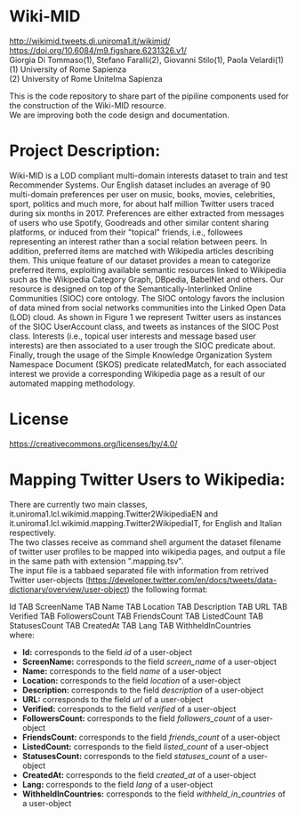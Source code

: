# Wiki-MID
http://wikimid.tweets.di.uniroma1.it/wikimid/<br>
https://doi.org/10.6084/m9.figshare.6231326.v1/<br>
Giorgia Di Tommaso(1), Stefano Faralli(2), Giovanni Stilo(1), Paola Velardi(1)<br>
(1) University of Rome Sapienza<br>
(2) University of Rome Unitelma Sapienza<br>

This is the code repository to share part of the pipiline components used for the construction of the Wiki-MID resource.<br>
We are improving both the code design and documentation. 

# Project Description:
Wiki-MID is a LOD compliant multi-domain interests dataset to train and test Recommender Systems. Our English dataset includes an average of 90 multi-domain preferences per user on music, books, movies, celebrities, sport, politics and much more, for about half million Twitter users traced during six months in 2017. Preferences are either extracted from messages of users who use Spotify, Goodreads and other similar content sharing platforms, or induced from their "topical" friends, i.e., followees representing an interest rather than a social relation between peers. In addition, preferred items are matched with Wikipedia articles describing them. This unique feature of our dataset provides a mean to categorize preferred items, exploiting available semantic resources linked to Wikipedia such as the Wikipedia Category Graph, DBpedia, BabelNet and others.
Our resource is designed on top of the Semantically-Interlinked Online Communities (SIOC) core ontology. The SIOC ontology favors the inclusion of data mined from social networks communities into the Linked Open Data (LOD) cloud. As shown in Figure 1 we represent Twitter users as instances of the SIOC UserAccount class, and tweets as instances of the SIOC Post class. Interests (i.e., topical user interests and message based user interests) are then associated to a user trough the SIOC predicate about. Finally, trough the usage of the Simple Knowledge Organization System Namespace Document (SKOS) predicate relatedMatch, for each associated interest we provide a corresponding Wikipedia page as a result of our automated mapping methodology.

# License
https://creativecommons.org/licenses/by/4.0/

# Mapping Twitter Users to Wikipedia:

There are currently two main classes, it.uniroma1.lcl.wikimid.mapping.Twitter2WikipediaEN and it.uniroma1.lcl.wikimid.mapping.Twitter2WikipediaIT, for English and Italian respectively. <br>
The two classes receive as command shell argument the dataset filename of twitter user profiles to be mapped into wikipedia pages, and output a file in the same path with extension ".mapping.tsv".<br>
The input file is a tabbaed separated file with information from retrived Twitter user-objects (https://developer.twitter.com/en/docs/tweets/data-dictionary/overview/user-object) the following format:<br>

Id TAB ScreenName TAB Name TAB Location TAB Description TAB URL TAB Verified TAB FollowersCount TAB FriendsCount TAB ListedCount TAB StatusesCount TAB CreatedAt TAB Lang TAB WithheldInCountries <br>
where:<br>
<ul>
 <li><b>Id:</b> corresponds to the field <i>id</i> of a user-object</li>
  <li><b>ScreenName:</b> corresponds to the field <i>screen_name</i> of a user-object</li>
  <li><b>Name:</b> corresponds to the field <i>name</i> of a user-object</li>
  <li><b>Location:</b> corresponds to the field <i>location</i> of a user-object</li>
  <li><b>Description:</b> corresponds to the field <i>description</i> of a user-object</li>
  <li><b>URL:</b> corresponds to the field <i>url</i> of a user-object</li>
   <li><b>Verified:</b> corresponds to the field <i>verified</i> of a user-object</li>
  <li><b>FollowersCount:</b> corresponds to the field <i>followers_count</i> of a user-object</li>
    <li><b>FriendsCount:</b> corresponds to the field <i>friends_count</i> of a user-object</li>
  <li><b>ListedCount:</b> corresponds to the field <i>listed_count</i> of a user-object</li>
    <li><b>StatusesCount:</b> corresponds to the field <i>statuses_count</i> of a user-object</li>
  <li><b>CreatedAt:</b> corresponds to the field <i>created_at</i> of a user-object</li>
     <li><b>Lang:</b> corresponds to the field <i>lang</i> of a user-object</li>
  <li><b>WithheldInCountries:</b> corresponds to the field <i>withheld_in_countries</i> of a user-object</li>
 
 </ul>






